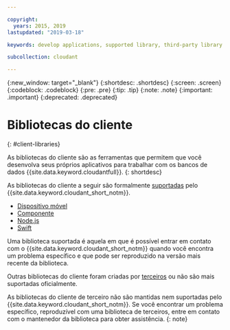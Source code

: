 ```yaml
---

copyright:
  years: 2015, 2019
lastupdated: "2019-03-18"

keywords: develop applications, supported library, third-party library

subcollection: cloudant

---
```


{:new_window: target="_blank"}
{:shortdesc: .shortdesc}
{:screen: .screen}
{:codeblock: .codeblock}
{:pre: .pre}
{:tip: .tip}
{:note: .note}
{:important: .important}
{:deprecated: .deprecated}

<!-- Acrolinx: 2017-05-10 -->

# Bibliotecas do cliente
{: #client-libraries}

As bibliotecas do cliente são as ferramentas que permitem que você desenvolva seus próprios aplicativos
para trabalhar com os bancos de dados {{site.data.keyword.cloudantfull}}.
{: shortdesc}

As bibliotecas do cliente a seguir são formalmente [suportadas](/docs/services/Cloudant?topic=cloudant-supported-client-libraries#supported-client-libraries) pelo {{site.data.keyword.cloudant_short_notm}}.

-	[Dispositivo móvel](/docs/services/Cloudant?topic=cloudant-supported-client-libraries#mobile)
-	[Componente](/docs/services/Cloudant?topic=cloudant-supported-client-libraries#java)
-	[Node.js](/docs/services/Cloudant?topic=cloudant-supported-client-libraries#node-js)
-	[Swift](/docs/services/Cloudant?topic=cloudant-supported-client-libraries#swift)

Uma biblioteca suportada é aquela em que é possível entrar em contato com o {{site.data.keyword.cloudant_short_notm}} quando você encontra um
problema específico e que pode ser reproduzido na versão mais recente da biblioteca.

Outras bibliotecas do cliente foram criadas por
[terceiros](/docs/services/Cloudant?topic=cloudant-third-party-client-libraries#third-party-client-libraries) ou não são mais suportadas oficialmente.

As bibliotecas do cliente de terceiro não são mantidas nem suportadas pelo {{site.data.keyword.cloudant_short_notm}}. Se você encontrar um problema específico, reproduzível com uma biblioteca de terceiros, entre em contato com o mantenedor da biblioteca para obter assistência.
{: note}

